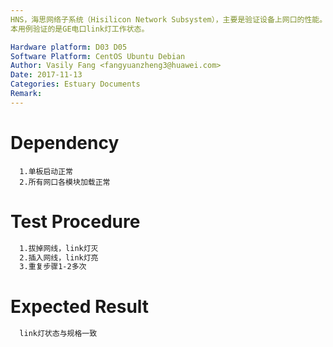 ```yaml
---
HNS，海思网络子系统（Hisilicon Network Subsystem），主要是验证设备上网口的性能。
本用例验证的是GE电口link灯工作状态。

Hardware platform: D03 D05  
Software Platform: CentOS Ubuntu Debian 
Author: Vasily Fang <fangyuanzheng3@huawei.com>  
Date: 2017-11-13
Categories: Estuary Documents  
Remark:
---
```


# Dependency
```
  1.单板启动正常
  2.所有网口各模块加载正常
```

# Test Procedure
```bash
  1.拔掉网线，link灯灭
  2.插入网线，link灯亮
  3.重复步骤1-2多次
```

# Expected Result
```bash
  link灯状态与规格一致
```
